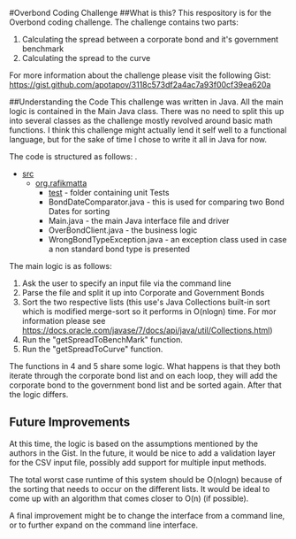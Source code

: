 #Overbond Coding Challenge
##What is this?
This respository is for the Overbond coding challenge. The challenge contains two parts:

1. Calculating the spread between a corporate bond and it's government benchmark
2. Calculating the spread to the curve 

For more information about the challenge please visit the following Gist:
https://gist.github.com/apotapov/3118c573df2a4ac7a93f00cf39ea620a

##Understanding the Code
This challenge was written in Java. All the main logic is contained in the Main Java class. 
There was no need to split this up into several classes as the challenge mostly revolved around basic 
math functions. I think this challenge might actually lend it self well to a functional language, but 
for the sake of time I chose to write it all in Java for now. 

The code is structured as follows:
.
* [src](./src)
    * [org.rafikmatta](./src/org.rafikmatta)
        * [test](./src/org.rafikmatta/test) - folder containing unit Tests
        * BondDateComparator.java - this is used for comparing two Bond Dates for sorting
        * Main.java - the main Java interface file and driver
        * OverBondClient.java - the business logic
        * WrongBondTypeException.java - an exception class used in case a non standard bond type is presented
    

The main logic is as follows:
1. Ask the user to specify an input file via the command line
2. Parse the file and split it up into Corporate and Government Bonds
3. Sort the two respective lists (this use's Java Collections built-in sort which is modified merge-sort so it performs in O(nlogn) time. For mor information please see https://docs.oracle.com/javase/7/docs/api/java/util/Collections.html)
4. Run the "getSpreadToBenchMark" function.
5. Run the "getSpreadToCurve" function.

The functions in 4 and 5 share some logic. What happens is that they both iterate through the 
corporate bond list and on each loop, they will add the corporate bond to the government bond list and 
be sorted again. After that the logic differs. 

## Future Improvements

At this time, the logic is based on the assumptions mentioned by the authors in the Gist.
In the future, it would be nice to add a validation layer for the CSV input file,
possibly add support for multiple input methods.

The total worst case runtime of this system should be O(nlogn) because of the sorting 
that needs to occur on the different lists. It would be ideal to come up
with an algorithm that comes closer to O(n) (if possible).

A final improvement might be to change the interface from a command line, 
or to further expand on the command line interface. 